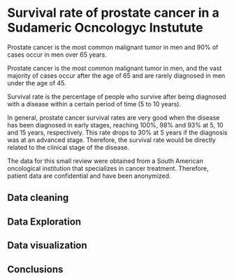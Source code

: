 # Survival rate of prostate cancer in a Sudameric Ocncologyc Instutute

Prostate cancer is the most common malignant tumor in men and 90% of cases occur in men over 65 years.

Prostate cancer is the most common malignant tumor in men, and the vast majority of cases occur after the age of 65 and are rarely diagnosed in men under the age of 45.

Survival rate is the percentage of people who survive after being diagnosed with a disease within a certain period of time (5 to 10 years). 

In general, prostate cancer survival rates are very good when the disease has been diagnosed in early stages, reaching 100%, 98% and 93% at 5, 10 and 15 years, respectively. This rate drops to 30% at 5 years if the diagnosis was at an advanced stage. Therefore, the survival rate would be directly related to the clinical stage of the disease.

The data for this small review were obtained from a South American oncological institution that specializes in cancer treatment. Therefore, patient data are confidential and have been anonymized. 

## Data cleaning



## Data Exploration


## Data visualization



## Conclusions
